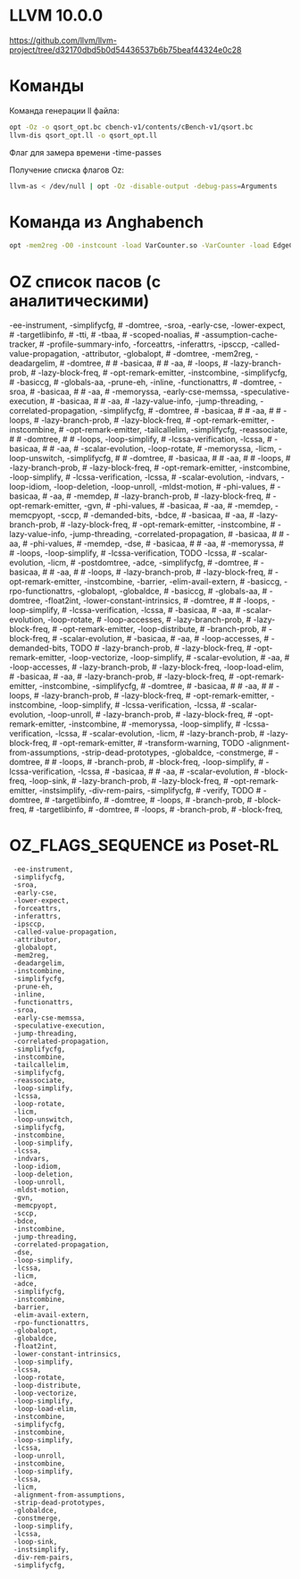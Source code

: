 # LLVM 10.0.0
https://github.com/llvm/llvm-project/tree/d32170dbd5b0d54436537b6b75beaf44324e0c28


# Команды
Команда генерации ll файла:
```bash
opt -Oz -o qsort_opt.bc cbench-v1/contents/cBench-v1/qsort.bc
llvm-dis qsort_opt.ll -o qsort_opt.ll
```

Флаг для замера времени -time-passes

Получение списка флагов Oz:
```bash
llvm-as < /dev/null | opt -Oz -disable-output -debug-pass=Arguments
```

# Команда из Anghabench

```bash
opt -mem2reg -O0 -instcount -load VarCounter.so -VarCounter -load EdgeCounter.so -EdgeCounter -stats -S /home/flint/diplom/experiments/other_experiments/file.ll -disable-output 2>> stats.txt
```

# OZ список пасов (с аналитическими)
-ee-instrument,
    -simplifycfg,
    # -domtree,
    -sroa,
    -early-cse,
    -lower-expect,
    # -targetlibinfo,
    # -tti,
    # -tbaa,
    # -scoped-noalias,
    # -assumption-cache-tracker,
    # -profile-summary-info,
    -forceattrs,
    -inferattrs,
    -ipsccp,
    -called-value-propagation,
    -attributor,
    -globalopt,
    # -domtree,
    -mem2reg,
    -deadargelim,
    # -domtree,
    # # -basicaa,
    # # -aa,
    # -loops,
    # -lazy-branch-prob,
    # -lazy-block-freq,
    # -opt-remark-emitter,
    -instcombine,
    -simplifycfg,
    # -basiccg,
    # -globals-aa,
    -prune-eh,
    -inline,
    -functionattrs,
    # -domtree,
    -sroa,
    # -basicaa,
    # # -aa,
    # -memoryssa,
    -early-cse-memssa,
    -speculative-execution,
    # -basicaa,
    # # -aa,
    # -lazy-value-info,
    -jump-threading,
    -correlated-propagation,
    -simplifycfg,
    # -domtree,
    # -basicaa,
    # # -aa,
    # # -loops,
    # -lazy-branch-prob,
    # -lazy-block-freq,
    # -opt-remark-emitter,
    -instcombine,
    # -opt-remark-emitter,
    -tailcallelim,
    -simplifycfg,
    -reassociate,
    # # -domtree,
    # # -loops,
    -loop-simplify,
    # -lcssa-verification,
    -lcssa,
    # -basicaa,
    # # -aa,
    # -scalar-evolution,
    -loop-rotate,
    # -memoryssa,
    -licm,
    -loop-unswitch,
    -simplifycfg,
    # # -domtree,
    # -basicaa,
    # # -aa,
    # # -loops,
    # -lazy-branch-prob,
    # -lazy-block-freq,
    # -opt-remark-emitter,
    -instcombine,
    -loop-simplify,
    # -lcssa-verification,
    -lcssa,
    # -scalar-evolution,
    -indvars,
    -loop-idiom,
    -loop-deletion,
    -loop-unroll,
    -mldst-motion,
    # -phi-values,
    # -basicaa,
    # -aa,
    # -memdep,
    # -lazy-branch-prob,
    # -lazy-block-freq,
    # -opt-remark-emitter,
    -gvn,
    # -phi-values,
    # -basicaa,
    # -aa,
    # -memdep,
    -memcpyopt,
    -sccp,
    # -demanded-bits,
    -bdce,
    # -basicaa,
    # -aa,
    # -lazy-branch-prob,
    # -lazy-block-freq,
    # -opt-remark-emitter,
    -instcombine,
    # -lazy-value-info,
    -jump-threading,
    -correlated-propagation,
    # -basicaa,
    # # -aa,
    # -phi-values,
    # -memdep,
    -dse,
    # -basicaa,
    # # -aa,
    # -memoryssa,
    # # -loops,
    -loop-simplify,
    # -lcssa-verification, TODO
    -lcssa,
    # -scalar-evolution,
    -licm,
    # -postdomtree,
    -adce,
    -simplifycfg,
    # -domtree,
    # -basicaa,
    # # -aa,
    # # -loops,
    # -lazy-branch-prob,
    # -lazy-block-freq,
    # -opt-remark-emitter,
    -instcombine,
    -barrier,
    -elim-avail-extern,
    # -basiccg,
    -rpo-functionattrs,
    -globalopt,
    -globaldce,
    # -basiccg,
    # -globals-aa,
    # -domtree,
    -float2int,
    -lower-constant-intrinsics,
    # -domtree,
    # # -loops,
    -loop-simplify,
    # -lcssa-verification,
    -lcssa,
    # -basicaa,
    # -aa,
    # -scalar-evolution,
    -loop-rotate,
    # -loop-accesses,
    # -lazy-branch-prob,
    # -lazy-block-freq,
    # -opt-remark-emitter,
    -loop-distribute,
    # -branch-prob,
    # -block-freq,
    # -scalar-evolution,
    # -basicaa,
    # -aa,
    # -loop-accesses,
    # -demanded-bits, TODO
    # -lazy-branch-prob,
    # -lazy-block-freq,
    # -opt-remark-emitter,
    -loop-vectorize,
    -loop-simplify,
    # -scalar-evolution,
    # -aa,
    # -loop-accesses,
    # -lazy-branch-prob,
    # -lazy-block-freq,
    -loop-load-elim,
    # -basicaa,
    # -aa,
    # -lazy-branch-prob,
    # -lazy-block-freq,
    # -opt-remark-emitter,
    -instcombine,
    -simplifycfg,
    # -domtree,
    # -basicaa,
    # # -aa,
    # # -loops,
    # -lazy-branch-prob,
    # -lazy-block-freq,
    # -opt-remark-emitter,
    -instcombine,
    -loop-simplify,
    # -lcssa-verification,
    -lcssa,
    # -scalar-evolution,
    -loop-unroll,
    # -lazy-branch-prob,
    # -lazy-block-freq,
    # -opt-remark-emitter,
    -instcombine,
    # -memoryssa,
    -loop-simplify,
    # -lcssa-verification,
    -lcssa,
    # -scalar-evolution,
    -licm,
    # -lazy-branch-prob,
    # -lazy-block-freq,
    # -opt-remark-emitter,
    # -transform-warning, TODO
    -alignment-from-assumptions,
    -strip-dead-prototypes,
    -globaldce,
    -constmerge,
    # -domtree,
    # # -loops,
    # -branch-prob,
    # -block-freq,
    -loop-simplify,
    # -lcssa-verification,
    -lcssa,
    # -basicaa,
    # # -aa,
    # -scalar-evolution,
    # -block-freq,
    -loop-sink,
    # -lazy-branch-prob,
    # -lazy-block-freq,
    # -opt-remark-emitter,
    -instsimplify,
    -div-rem-pairs,
    -simplifycfg,
    # -verify, TODO
    # -domtree,
    # -targetlibinfo,
    # -domtree,
    # -loops,
    # -branch-prob,
    # -block-freq,
    # -targetlibinfo,
    # -domtree,
    # -loops,
    # -branch-prob,
    # -block-freq,


 # OZ_FLAGS_SEQUENCE из Poset-RL
     -ee-instrument,
     -simplifycfg,
     -sroa,
     -early-cse,
     -lower-expect,
     -forceattrs,
     -inferattrs,
     -ipsccp,
     -called-value-propagation,
     -attributor,
     -globalopt,
     -mem2reg,
     -deadargelim,
     -instcombine,
     -simplifycfg,
     -prune-eh,
     -inline,
     -functionattrs,
     -sroa,
     -early-cse-memssa,
     -speculative-execution,
     -jump-threading,
     -correlated-propagation,
     -simplifycfg,
     -instcombine,
     -tailcallelim,
     -simplifycfg,
     -reassociate,
     -loop-simplify,
     -lcssa,
     -loop-rotate,
     -licm,
     -loop-unswitch,
     -simplifycfg,
     -instcombine,
     -loop-simplify,
     -lcssa,
     -indvars,
     -loop-idiom,
     -loop-deletion,
     -loop-unroll,
     -mldst-motion,
     -gvn,
     -memcpyopt,
     -sccp,
     -bdce,
     -instcombine,
     -jump-threading,
     -correlated-propagation,
     -dse,
     -loop-simplify,
     -lcssa,
     -licm,
     -adce,
     -simplifycfg,
     -instcombine,
     -barrier,
     -elim-avail-extern,
     -rpo-functionattrs,
     -globalopt,
     -globaldce,
     -float2int,
     -lower-constant-intrinsics,
     -loop-simplify,
     -lcssa,
     -loop-rotate,
     -loop-distribute,
     -loop-vectorize,
     -loop-simplify,
     -loop-load-elim,
     -instcombine,
     -simplifycfg,
     -instcombine,
     -loop-simplify,
     -lcssa,
     -loop-unroll,
     -instcombine,
     -loop-simplify,
     -lcssa,
     -licm,
     -alignment-from-assumptions,
     -strip-dead-prototypes,
     -globaldce,
     -constmerge,
     -loop-simplify,
     -lcssa,
     -loop-sink,
     -instsimplify,
     -div-rem-pairs,
     -simplifycfg,
